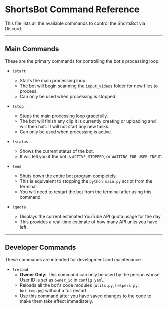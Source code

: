 # ShortsBot Command Reference

This file lists all the available commands to control the ShortsBot via Discord.

---

## Main Commands

These are the primary commands for controlling the bot's processing loop.

*   `!start`
    *   Starts the main processing loop.
    *   The bot will begin scanning the `input_videos` folder for new files to process.
    *   Can only be used when processing is stopped.

*   `!stop`
    *   Stops the main processing loop gracefully.
    *   The bot will finish any clip it is currently creating or uploading and will then halt. It will not start any new tasks.
    *   Can only be used when processing is active.

*   `!status`
    *   Shows the current status of the bot.
    *   It will tell you if the bot is `ACTIVE`, `STOPPED`, or `WAITING FOR USER INPUT`.

*   `!end`
    *   Shuts down the entire bot program completely.
    *   This is equivalent to stopping the `python main.py` script from the terminal.
    *   You will need to restart the bot from the terminal after using this command.

*   `!quota`
    *   Displays the current estimated YouTube API quota usage for the day.
    *   This provides a real-time estimate of how many API units you have left.


---

## Developer Commands

These commands are intended for development and maintenance.

*   `!reload`
    *   **Owner Only:** This command can only be used by the person whose User ID is set as `owner_id` in `config.yaml`.
    *   Reloads all the bot's code modules (`utils.py`, `helpers.py`, `bot_cog.py`) without a full restart.
    *   Use this command after you have saved changes to the code to make them take effect immediately.